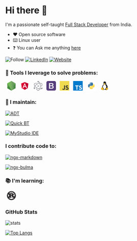 # Hi there 👋

I'm a passionate self-taught <u>Full Stack Developer</u> from India.

- :heart: Open source software
- :keyboard: Linux user 
- :question: You can Ask me anything [here](http://twitter.com/shanmukhateja94)

![Follow](https://img.shields.io/twitter/follow/shanmukhateja94?color=%231DA1F2&logo=Twitter&style=flat-square)
[![LinkedIn](https://img.shields.io/badge/LinkedIn-%230077B5.svg?&style=flat-square&logo=linkedin&logoColor=white)](https://www.linkedin.com/in/surya-teja-karra-240170159)
[![Website](https://img.shields.io/badge/website-black?style=flat-square&logo=hashnode&logoColor=white)](https://surya-dev-journey.hashnode.dev/)

### :hammer: Tools I leverage to solve problems:

&nbsp;<code><img height="30" src="https://raw.githubusercontent.com/github/explore/80688e429a7d4ef2fca1e82350fe8e3517d3494d/topics/nodejs/nodejs.png"></code>
&nbsp;
<code><img height="30" src="https://raw.githubusercontent.com/github/explore/80688e429a7d4ef2fca1e82350fe8e3517d3494d/topics/angular/angular.png"></code>
&nbsp;
<code><img height="30" src="https://raw.githubusercontent.com/github/explore/80688e429a7d4ef2fca1e82350fe8e3517d3494d/topics/electron/electron.png"></code>
&nbsp;
<code><img height="30" src="https://raw.githubusercontent.com/github/explore/80688e429a7d4ef2fca1e82350fe8e3517d3494d/topics/bootstrap/bootstrap.png"></code>
&nbsp;
<code><img height="30" src="https://raw.githubusercontent.com/github/explore/80688e429a7d4ef2fca1e82350fe8e3517d3494d/topics/javascript/javascript.png"></code>
&nbsp;
<code><img height="30" src="https://raw.githubusercontent.com/github/explore/80688e429a7d4ef2fca1e82350fe8e3517d3494d/topics/typescript/typescript.png"></code>
&nbsp;
<code><img height="30" src="https://raw.githubusercontent.com/github/explore/5c058a388828bb5fde0bcafd4bc867b5bb3f26f3/topics/python/python.png"></code>
&nbsp;
<code><img height="30" src="https://raw.githubusercontent.com/github/explore/5c058a388828bb5fde0bcafd4bc867b5bb3f26f3/topics/linux/linux.png"></code>
&nbsp;

### :rocket: I maintain:

[![ADT](https://github-readme-stats.vercel.app/api/pin/?username=l-lin&repo=angular-datatables)](https://github.com/shanmukhateja/angular-datatables)

[![Quick BT](https://github-readme-stats.vercel.app/api/pin/?username=shanmukhateja&repo=quick-bt)](https://github.com/shanmukhateja/quick-bt)

[![MyStudio IDE](https://github-readme-stats.vercel.app/api/pin/?username=shanmukhateja&repo=mystudio-ide)](https://github.com/shanmukhateja/mystudio-ide)

### I contribute code to:

[![ngx-markdown](https://github-readme-stats.vercel.app/api/pin/?username=jfcere&repo=ngx-markdown)](https://github.com/shanmukhateja/ngx-markdown)

[![ngx-bulma](https://github-readme-stats.vercel.app/api/pin/?username=ngx-builders&repo=ngx-bulma)](https://github.com/shanmukhateja/ngx-bulma)


### 📚 I'm learning:

&nbsp;<code><img height="30" src="https://raw.githubusercontent.com/github/explore/5c058a388828bb5fde0bcafd4bc867b5bb3f26f3/topics/rust/rust.png"></code>
&nbsp;

### GitHub Stats

<img src="https://github-readme-stats.vercel.app/api?username=shanmukhateja&&show_icons=true&&custom_title=Open Source Contributions" alt="stats" role="presentation" />

[![Top Langs](https://github-readme-stats.vercel.app/api/top-langs/?username=shanmukhateja&layout=compact&langs_count=6)](https://github.com/anuraghazra/github-readme-stats)
